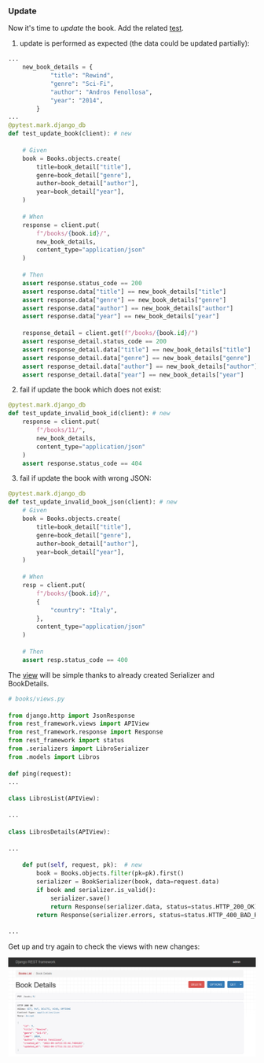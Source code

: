 ### Update

Now it's time to _update_ the book.
Add the related [test](tests/books/test_views.py).

1. update is performed as expected (the data could be updated partially):
  
```python
...
    new_book_details = {
            "title": "Rewind",
            "genre": "Sci-Fi",
            "author": "Andros Fenollosa",
            "year": "2014",
        }
...
@pytest.mark.django_db
def test_update_book(client): # new

    # Given
    book = Books.objects.create(
        title=book_detail["title"],
        genre=book_detail["genre"],
        author=book_detail["author"],
        year=book_detail["year"],
    )

    # When
    response = client.put(
        f"/books/{book.id}/",
        new_book_details,
        content_type="application/json"
    )

    # Then
    assert response.status_code == 200
    assert response.data["title"] == new_book_details["title"]
    assert response.data["genre"] == new_book_details["genre"]
    assert response.data["author"] == new_book_details["author"]
    assert response.data["year"] == new_book_details["year"]

    response_detail = client.get(f"/books/{book.id}/")
    assert response_detail.status_code == 200
    assert response_detail.data["title"] == new_book_details["title"]
    assert response_detail.data["genre"] == new_book_details["genre"]
    assert response_detail.data["author"] == new_book_details["author"]
    assert response_detail.data["year"] == new_book_details["year"]

```

2. fail if update the book which does not exist:

```python
@pytest.mark.django_db
def test_update_invalid_book_id(client): # new
    response = client.put(
        f"/books/11/",
        new_book_details,
        content_type="application/json"
    )
    assert response.status_code == 404
```

3. fail if update the book with wrong JSON:

```python
@pytest.mark.django_db
def test_update_invalid_book_json(client): # new
    # Given
    book = Books.objects.create(
        title=book_detail["title"],
        genre=book_detail["genre"],
        author=book_detail["author"],
        year=book_detail["year"],
    )

    # When
    resp = client.put(
        f"/books/{book.id}/",
        {
            "country": "Italy",
        },
        content_type="application/json"
    )

    # Then
    assert resp.status_code == 400
```

The [view](books/views.py) will be simple thanks to already created Serializer and BookDetails.

```python
# books/views.py

from django.http import JsonResponse
from rest_framework.views import APIView
from rest_framework.response import Response
from rest_framework import status
from .serializers import LibroSerializer
from .models import Libros

def ping(request):
...

class LibrosList(APIView):

...

class LibrosDetails(APIView):

...

    def put(self, request, pk):  # new
        book = Books.objects.filter(pk=pk).first()
        serializer = BookSerializer(book, data=request.data)
        if book and serializer.is_valid():
            serializer.save()
            return Response(serializer.data, status=status.HTTP_200_OK)
        return Response(serializer.errors, status=status.HTTP_400_BAD_REQUEST)

...

```

Get up and try again to check the views with new changes:

![img7.png](static/img7.png)
